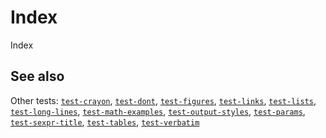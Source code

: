 # Index

Index

## See also

Other tests:
[`test-crayon`](https://pkgdown.r-lib.org/dev/reference/test-crayon.md),
[`test-dont`](https://pkgdown.r-lib.org/dev/reference/test-dont.md),
[`test-figures`](https://pkgdown.r-lib.org/dev/reference/test-figures.md),
[`test-links`](https://pkgdown.r-lib.org/dev/reference/test-links.md),
[`test-lists`](https://pkgdown.r-lib.org/dev/reference/test-lists.md),
[`test-long-lines`](https://pkgdown.r-lib.org/dev/reference/test-long-lines.md),
[`test-math-examples`](https://pkgdown.r-lib.org/dev/reference/test-math-examples.md),
[`test-output-styles`](https://pkgdown.r-lib.org/dev/reference/test-output-styles.md),
[`test-params`](https://pkgdown.r-lib.org/dev/reference/test-params.md),
[`test-sexpr-title`](https://pkgdown.r-lib.org/dev/reference/test-sexpr-title.md),
[`test-tables`](https://pkgdown.r-lib.org/dev/reference/test-tables.md),
[`test-verbatim`](https://pkgdown.r-lib.org/dev/reference/test-verbatim.md)
